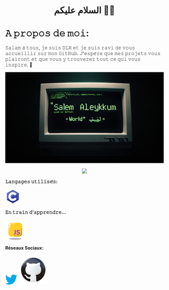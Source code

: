 <h1 align="center">السلام عليكم 👋🏼</h1>

# 𝙰 𝚙𝚛𝚘𝚙𝚘𝚜 𝚍𝚎 𝚖𝚘𝚒:

𝚂𝚊𝚕𝚊𝚖 𝚊̀ 𝚝𝚘𝚞𝚜, 𝚓𝚎 𝚜𝚞𝚒𝚜 𝙳𝙻𝚁 𝚎𝚝 𝚓𝚎 𝚜𝚞𝚒𝚜 𝚛𝚊𝚟𝚒 𝚍𝚎 𝚟𝚘𝚞𝚜 𝚊𝚌𝚌𝚞𝚎𝚒𝚕𝚕𝚒𝚛 𝚜𝚞𝚛 𝚖𝚘𝚗 𝙶𝚒𝚝𝙷𝚞𝚋. 𝙹'𝚎𝚜𝚙𝚎̀𝚛𝚎 𝚚𝚞𝚎 𝚖𝚎𝚜 𝚙𝚛𝚘𝚓𝚎𝚝𝚜 𝚟𝚘𝚞𝚜 𝚙𝚕𝚊𝚒𝚛𝚘𝚗𝚝 𝚎𝚝 𝚚𝚞𝚎 𝚟𝚘𝚞𝚜 𝚢 𝚝𝚛𝚘𝚞𝚟𝚎𝚛𝚎𝚣 𝚝𝚘𝚞𝚝 𝚌𝚎 𝚚𝚞𝚒 𝚟𝚘𝚞𝚜 𝚒𝚗𝚜𝚙𝚒𝚛𝚎. 💭

![image](https://github.com/medex24/medex24/blob/main/image/banner.png)

<p align="center">
  <a href="mehdiytbchanel@gmail.com">
    <img src="https://github.com/blackcater/blackcater/raw/main/images/social-gmail.svg" height="40" />
  </a>
</p>


**𝙻𝚊𝚗𝚐𝚊𝚐𝚎𝚜 𝚞𝚝𝚒𝚕𝚒𝚜𝚎́𝚜:**

<a title="Drupal"><img src="image/languageC.png" /></a>


**𝙴𝚗 𝚝𝚛𝚊𝚒𝚗 𝚍'𝚊𝚙𝚙𝚛𝚎𝚗𝚍𝚛𝚎...**

<a title="Drupal"><img src="image/js.png" /></a>


**Réseaux Sociaux:**

[![Drupal](image/twitter.png)](https://twitter.com/heiko_leet)
[![Drupal](image/githublogo.png)](https://github.com/medex24)


<!--
**medex24/medex24** is a ✨ _special_ ✨ repository because its `README.md` (this file) appears on your GitHub profile.

Here are some ideas to get you started:

- 🔭 I’m currently working on ...
- 🌱 I’m currently learning ...
- 👯 I’m looking to collaborate on ...
- 🤔 I’m looking for help with ...
- 💬 Ask me about ...
- 📫 How to reach me: ...
- 😄 Pronouns: ...
- ⚡ Fun fact: ...
-->
